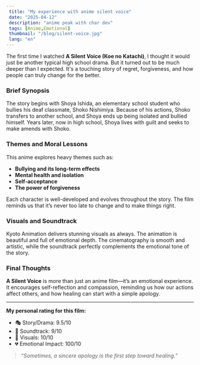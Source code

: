 ```yaml
---
 title: "My experience with anime silent voice"
 date: "2025-04-12"
 description: "anime peak with char dev"
 tags: [Anime,Emotional]
 thumbnail: "/blog/silent-voice.jpg"
 lang: "en"
---
```


The first time I watched **A Silent Voice (Koe no Katachi)**, I thought it would just be another typical high school drama. But it turned out to be much deeper than I expected. It's a touching story of regret, forgiveness, and how people can truly change for the better.

### Brief Synopsis

The story begins with Shoya Ishida, an elementary school student who bullies his deaf classmate, Shoko Nishimiya. Because of his actions, Shoko transfers to another school, and Shoya ends up being isolated and bullied himself. Years later, now in high school, Shoya lives with guilt and seeks to make amends with Shoko.

### Themes and Moral Lessons

This anime explores heavy themes such as:

- **Bullying and its long-term effects**
- **Mental health and isolation**
- **Self-acceptance**
- **The power of forgiveness**

Each character is well-developed and evolves throughout the story. The film reminds us that it’s never too late to change and to make things right.

### Visuals and Soundtrack

Kyoto Animation delivers stunning visuals as always. The animation is beautiful and full of emotional depth. The cinematography is smooth and artistic, while the soundtrack perfectly complements the emotional tone of the story.

### Final Thoughts

**A Silent Voice** is more than just an anime film—it’s an emotional experience. It encourages self-reflection and compassion, reminding us how our actions affect others, and how healing can start with a simple apology.

---

**My personal rating for this film:**

- 🎭 Story/Drama: 9.5/10
- 🎵 Soundtrack: 9/10
- 🎨 Visuals: 10/10
- 💔 Emotional Impact: 100/10

> _“Sometimes, a sincere apology is the first step toward healing.”_
